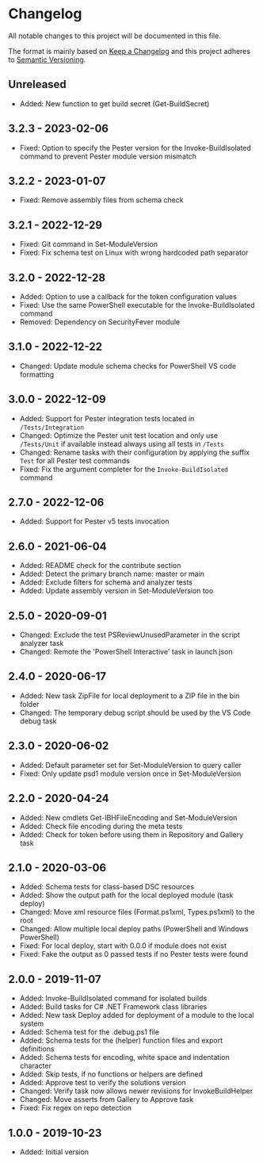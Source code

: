 ﻿# Changelog

All notable changes to this project will be documented in this file.

The format is mainly based on [Keep a Changelog](http://keepachangelog.com/)
and this project adheres to [Semantic Versioning](http://semver.org/).

## Unreleased

* Added: New function to get build secret (Get-BuildSecret)

## 3.2.3 - 2023-02-06

* Fixed: Option to specify the Pester version for the Invoke-BuildIsolated command to prevent Pester module version mismatch

## 3.2.2 - 2023-01-07

* Fixed: Remove assembly files from schema check

## 3.2.1 - 2022-12-29

* Fixed: Git command in Set-ModuleVersion
* Fixed: Fix schema test on Linux with wrong hardcoded path separator

## 3.2.0 - 2022-12-28

* Added: Option to use a callback for the token configuration values
* Fixed: Use the same PowerShell executable for the Invoke-BuildIsolated command
* Removed: Dependency on SecurityFever module

## 3.1.0 - 2022-12-22

* Changed: Update module schema checks for PowerShell VS code formatting

## 3.0.0 - 2022-12-09

* Added: Support for Pester integration tests located in `/Tests/Integration`
* Changed: Optimize the Pester unit test location and only use `/Tests/Unit` if available instead always using all tests in `/Tests`
* Changed: Rename tasks with their configuration by applying the suffix `Test` for all Pester test commands
* Fixed: Fix the argument completer for the `Invoke-BuildIsolated` command

## 2.7.0 - 2022-12-06

* Added: Support for Pester v5 tests invocation

## 2.6.0 - 2021-06-04

* Added: README check for the contribute section
* Added: Detect the primary branch name: master or main
* Added: Exclude filters for schema and analyzer tests
* Added: Update assembly version in Set-ModuleVersion too

## 2.5.0 - 2020-09-01

* Changed: Exclude the test PSReviewUnusedParameter in the script analyzer task
* Changed: Remote the 'PowerShell Interactive' task in launch.json

## 2.4.0 - 2020-06-17

* Added: New task ZipFile for local deployment to a ZIP file in the bin folder
* Changed: The temporary debug script should be used by the VS Code debug task

## 2.3.0 - 2020-06-02

* Added: Default parameter set for Set-ModuleVersion to query caller
* Fixed: Only update psd1 module version once in Set-ModuleVersion

## 2.2.0 - 2020-04-24

* Added: New cmdlets Get-IBHFileEncoding and Set-ModuleVersion
* Added: Check file encoding during the meta tests
* Added: Check for token before using them in Repository and Gallery task

## 2.1.0 - 2020-03-06

* Added: Schema tests for class-based DSC resources
* Added: Show the output path for the local deployed module (task deploy)
* Changed: Move xml resource files (Format.ps1xml, Types.ps1xml) to the root
* Changed: Allow multiple local deploy paths (PowerShell and Windows PowerShell)
* Fixed: For local deploy, start with 0.0.0 if module does not exist
* Fixed: Fake the output as 0 passed tests if no Pester tests were found

## 2.0.0 - 2019-11-07

* Added: Invoke-BuildIsolated command for isolated builds
* Added: Build tasks for C# .NET Framework class libraries
* Added: New task Deploy added for deployment of a module to the local system
* Added: Schema test for the .debug.ps1 file
* Added: Schema tests for the (helper) function files and export definitions
* Added: Schema tests for encoding, white space and indentation character
* Added: Skip tests, if no functions or helpers are defined
* Added: Approve test to verify the solutions version
* Changed: Verify task now allows newer revisions for InvokeBuildHelper
* Changed: Move asserts from Gallery to Approve task
* Fixed: Fix regex on repo detection

## 1.0.0 - 2019-10-23

* Added: Initial version
